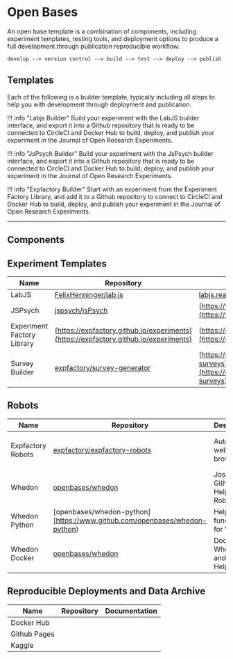 # Open Bases

An open base template is a combination of components, including experiment
templates, testing tools, and deployment options to produce a full development
through publication reproducible workflow.

```
develop --> version control --> build --> test --> deploy --> publish
```

## Templates

Each of the following is a builder template, typically including all steps to
help you with development through deployment and publication.


!!! info "Labjs Builder"
    Build your experiment with the LabJS builder interface, and export it into a Github 
    repository that is ready to be connected to CircleCI and Docker Hub to build, deploy, 
    and publish your experiment in the Journal of Open Research Experiments.

!!! info "JsPsych Builder"
    Build your experiment with the JsPsych builder interface, and export it into a Github 
    repository that is ready to be connected to CircleCI and Docker Hub to build, deploy, 
    and publish your experiment in the Journal of Open Research Experiments.

!!! info "Expfactory Builder"
    Start with an experiment from the Experiment Factory Library, and add it to a Github
    repository to connect to CircleCI and Docker Hub to build, deploy, 
    and publish your experiment in the Journal of Open Research Experiments.

<hr>

## Components

## Experiment Templates

| Name  | Repository | Documentation |
| ----- | -----------|---------------|
| LabJS | [FelixHenninger/lab.js](https://github.com/FelixHenninger/lab.js)  | [labjs.readthedocs.io](https://labjs.readthedocs.io) |
| JSPsych |[jspsych/jsPsych](https://github.com/jspsych/jsPsych)  | [https://www.jspsych.org/](https://www.jspsych.org/) |
| Experiment Factory Library | [https://expfactory.github.io/experiments](https://expfactory.github.io/experiments) | [https://expfactory.github.io/generate](https://expfactory.github.io/generate) |
| Survey Builder | [expfactory/survey-generator](https://github.com/expfactory/survey-generator) | [https://expfactory.github.io/integration-surveys](https://expfactory.github.io/integration-surveys) |

## Robots

| Name  | Repository | Description | Documentation |
| ----- | -----------|-------------|---------------|
| Expfactory Robots | [expfactory/expfactory-robots](https://github.com/expfactory/expfactory-robots) | Automated web browser | [https://expfactory.github.io/integration-robots](https://expfactory.github.io/integration-robots) |
| Whedon | [openbases/whedon](https://www.github.com/openbases/whedon) | JosS Github Helper Robot | [https://www.github.com/openbases/whedon](https://www.github.com/openbases/whedon) |
| Whedon Python | [openbases/whedon-python][https://www.github.com/openbases/whedon-python) | Helper functions for Whedon | https://openbases.github.io/whedon-python/ |
| Whedon Docker | [openbases/whedon](https://www.github.com/openbases/whedon) | Dockerized Whedon and Python Helpers | https://www.github.com/openbases/whedon |

## Reproducible Deployments and Data Archive

| Name  | Repository | Documentation |
| ----- | -----------|---------------|
| Docker Hub ||  |
| Github Pages |  |  |
| Kaggle |  |  |


